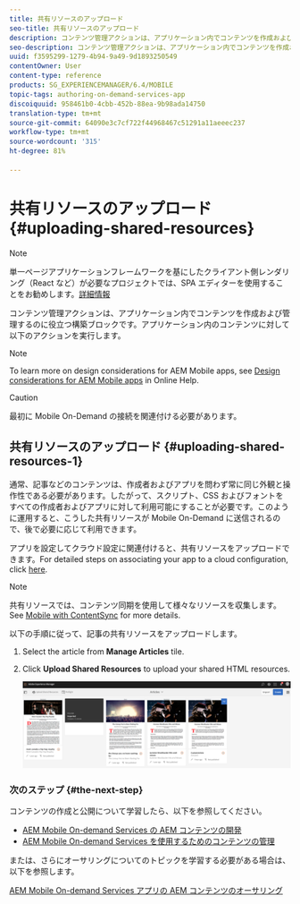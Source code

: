 ```yaml
---
title: 共有リソースのアップロード
seo-title: 共有リソースのアップロード
description: コンテンツ管理アクションは、アプリケーション内でコンテンツを作成および管理するのに役立つ構築ブロックです。このページでは、共有リソースのアップロードについて説明します。
seo-description: コンテンツ管理アクションは、アプリケーション内でコンテンツを作成および管理するのに役立つ構築ブロックです。このページでは、共有リソースのアップロードについて説明します。
uuid: f3595299-1279-4b94-9a49-9d1893250549
contentOwner: User
content-type: reference
products: SG_EXPERIENCEMANAGER/6.4/MOBILE
topic-tags: authoring-on-demand-services-app
discoiquuid: 958461b0-4cbb-452b-88ea-9b98ada14750
translation-type: tm+mt
source-git-commit: 64090e3c7cf722f44968467c51291a11aeeec237
workflow-type: tm+mt
source-wordcount: '315'
ht-degree: 81%

---
```



# 共有リソースのアップロード {#uploading-shared-resources}

>[!NOTE]
>
>単一ページアプリケーションフレームワークを基にしたクライアント側レンダリング（React など）が必要なプロジェクトでは、SPA エディターを使用することをお勧めします。[詳細情報](/help/sites-developing/spa-overview.md)

コンテンツ管理アクションは、アプリケーション内でコンテンツを作成および管理するのに役立つ構築ブロックです。アプリケーション内のコンテンツに対して以下のアクションを実行します。

>[!NOTE]
>
>To learn more on design considerations for AEM Mobile apps, see [Design considerations for AEM Mobile apps](https://helpx.adobe.com/jp/digital-publishing-solution/help/design-app.html) in Online Help.

>[!CAUTION]
>
>最初に Mobile On-Demand の接続を関連付ける必要があります。

## 共有リソースのアップロード {#uploading-shared-resources-1}

通常、記事などのコンテンツは、作成者およびアプリを問わず常に同じ外観と操作性である必要があります。したがって、スクリプト、CSS およびフォントをすべての作成者およびアプリに対して利用可能にすることが必要です。このように運用すると、こうした共有リソースが Mobile On-Demand に送信されるので、後で必要に応じて利用できます。

アプリを設定してクラウド設定に関連付けると、共有リソースをアップロードできます。For detailed steps on associating your app to a cloud configuration, click [here](/help/mobile/mobile-apps-ondemand-application-create-configure-action.md).

>[!NOTE]
>
>共有リソースでは、コンテンツ同期を使用して様々なリソースを収集します。See [Mobile with ContentSync](/help/mobile/mobile-ondemand-contentsync.md) for more details.

以下の手順に従って、記事の共有リソースをアップロードします。

1. Select the article from **Manage Articles** tile.
1. Click **Upload Shared Resources** to upload your shared HTML resources.

   ![chlimage_1-133](assets/chlimage_1-133.png)

### 次のステップ {#the-next-step}

コンテンツの作成と公開について学習したら、以下を参照してください。

* [AEM Mobile On-demand Services の AEM コンテンツの開発](/help/mobile/aem-mobile-on-demand.md)
* [AEM Mobile On-demand Services を使用するためのコンテンツの管理](/help/mobile/aem-mobile.md)

または、さらにオーサリングについてのトピックを学習する必要がある場合は、以下を参照します。

[AEM Mobile On-demand Services アプリの AEM コンテンツのオーサリング](/help/mobile/mobile-apps-ondemand.md)
